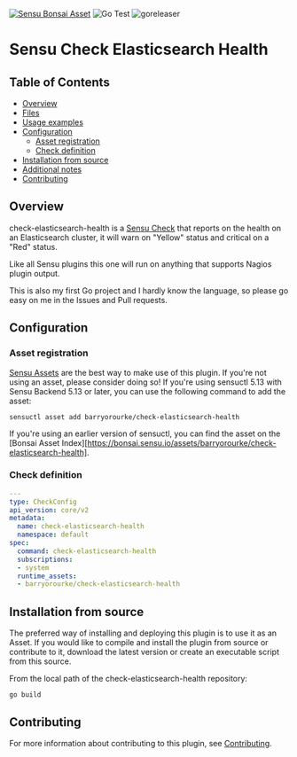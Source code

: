 [![Sensu Bonsai Asset](https://img.shields.io/badge/Bonsai-Download%20Me-brightgreen.svg?colorB=89C967&logo=sensu)](https://bonsai.sensu.io/assets/barryorourke/check-elasticsearch-health)
![Go Test](https://github.com/barryorourke/check-elasticsearch-health/workflows/Go%20Test/badge.svg)
![goreleaser](https://github.com/barryorourke/check-elasticsearch-health/workflows/goreleaser/badge.svg)

# Sensu Check Elasticsearch Health

## Table of Contents
- [Overview](#overview)
- [Files](#files)
- [Usage examples](#usage-examples)
- [Configuration](#configuration)
  - [Asset registration](#asset-registration)
  - [Check definition](#check-definition)
- [Installation from source](#installation-from-source)
- [Additional notes](#additional-notes)
- [Contributing](#contributing)

## Overview

check-elasticsearch-health is a [Sensu Check][6] that reports on the health on an Elasticsearch
cluster, it will warn on "Yellow" status and critical on a "Red" status.

Like all Sensu plugins this one will run on anything that supports Nagios plugin output.

This is also my first Go project and I hardly know the language, so please go easy on me in the Issues
and Pull requests.

## Configuration

### Asset registration

[Sensu Assets][10] are the best way to make use of this plugin. If you're not using an asset, please
consider doing so! If you're using sensuctl 5.13 with Sensu Backend 5.13 or later, you can use the
following command to add the asset:

```
sensuctl asset add barryorourke/check-elasticsearch-health
```

If you're using an earlier version of sensuctl, you can find the asset on the [Bonsai Asset Index][https://bonsai.sensu.io/assets/barryorourke/check-elasticsearch-health].

### Check definition

```yml
---
type: CheckConfig
api_version: core/v2
metadata:
  name: check-elasticsearch-health
  namespace: default
spec:
  command: check-elasticsearch-health
  subscriptions:
  - system
  runtime_assets:
  - barryorourke/check-elasticsearch-health
```

## Installation from source

The preferred way of installing and deploying this plugin is to use it as an Asset. If you would
like to compile and install the plugin from source or contribute to it, download the latest version
or create an executable script from this source.

From the local path of the check-elasticsearch-health repository:

```
go build
```

## Contributing

For more information about contributing to this plugin, see [Contributing][1].

[1]: https://github.com/sensu/sensu-go/blob/master/CONTRIBUTING.md
[2]: https://github.com/sensu-community/sensu-plugin-sdk
[3]: https://github.com/sensu-plugins/community/blob/master/PLUGIN_STYLEGUIDE.md
[4]: https://github.com/sensu-community/check-plugin-template/blob/master/.github/workflows/release.yml
[5]: https://github.com/sensu-community/check-plugin-template/actions
[6]: https://docs.sensu.io/sensu-go/latest/reference/checks/
[7]: https://github.com/sensu-community/check-plugin-template/blob/master/main.go
[8]: https://bonsai.sensu.io/
[9]: https://github.com/sensu-community/sensu-plugin-tool
[10]: https://docs.sensu.io/sensu-go/latest/reference/assets/
